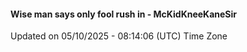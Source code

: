 #### Wise man says only fool rush in - McKidKneeKaneSir
Updated on 05/10/2025 - 08:14:06 (UTC) Time Zone
